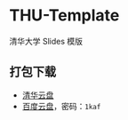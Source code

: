 # THU-Template
清华大学 Slides 模版

## 打包下载
- [清华云盘](https://cloud.tsinghua.edu.cn/f/5fb3b5f817064a969bfa/?dl=1)
- [百度云盘](https://pan.baidu.com/s/1rFLTCkS7kVgYpFlQ9NZOFQ)，密码：`1kaf`
